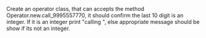 Create an operator class, that can accepts the method Operator.new.call_9995557770, it should confirm the last 10 digit is an integer. If it is an integer print "calling <number>", else appropriate message should be show if its not an integer.
